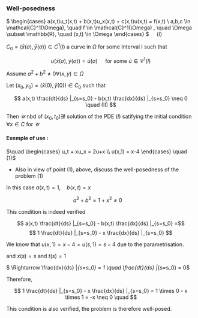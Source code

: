 ### Well-posedness

$
\begin{cases}
a(x,t)u_t(x,t) + b(x,t)u_x(x,t) + c(x,t)u(x,t) = f(x,t) \\
a,b,c \in \mathcal{C}^1(\Omega), \quad f \in \mathcal{C}^1(\Omega) , \quad \Omega \subset \mathbb{R}, \quad (x,t) \in \Omega 
\end{cases}
$ $\quad (I)$

$C_0 = (\bar{x}(\sigma),\bar{y}(\sigma)) \in C^1(I)$ a curve in $\Omega$ for some Interval I such that

$$
u(\bar{x}(\sigma),\bar{y}(\sigma)) = \bar{u}(\sigma) \quad \text{ for some } \bar{u} \in \mathcal{C}^1(I)
$$

Assume
 $a^2 + b^2 \neq 0 \forall (x,y) \in \Omega$ 

Let $(x_0,y_0) = (\bar{x}(0),\bar{y}(0)) \in C_0$ such that

$$
a(x,t) \frac{dt}{ds} |_{s=s_0} - b(x,t) \frac{dx}{ds} |_{s=s_0} \neq 0 \quad (II)
$$

Then $\mathcal{U}$ nbd of $(x_0, t_0) \exists!$ solution of the PDE $(I)$ satifying the initial condition $\forall x \in C$ for $\mathcal{U}$


#### Exemple of use :

$\quad
\begin{cases}
u_t + xu_x = 2u+x  \\
u(x,1) = x-4
\end{cases}
\quad (1)$

- Also in view of point (1), above, discuss the well-posedness of the problem (1)

In this case $a(x,t) = 1, \quad b(x,t) = x$

$$
a^2 + b^2 = 1 + x^2 \neq 0 \quad
$$

This condition is indeed verified

$$
a(x,t) \frac{dt}{ds} |_{s=s_0} - b(x,t) \frac{dx}{ds} |_{s=s_0} =$$ $$
1 \frac{dt}{ds} |_{s=s_0} - x \frac{dx}{ds} |_{s=s_0}
$$

We know that $u(x,1) = x-4 = u(s,1) = s-4$ due to the parametrisation.

and $x(s) = s$ and $t(s) = 1$

$ \Rightarrow \frac{dx}{ds} |_{s=s_0} = 1 \quad \frac{dt}{ds} |_{s=s_0} = 0$

Therefore,

$$
1 \frac{dt}{ds} |_{s=s_0} - x \frac{dx}{ds} |_{s=s_0} = 1 \times 0 - x \times 1 = -x \neq 0 \quad
$$

This condition is also verified, the problem is therefore well-posed.

